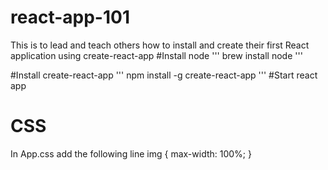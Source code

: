 # react-app-101
This is to lead and teach others how to install and create their first React application using create-react-app
#Install node
'''
brew install node
'''

#Install create-react-app
'''
npm install -g create-react-app
'''
#Start react app

# CSS
In App.css add the following line
img {
    max-width: 100%;
    }
